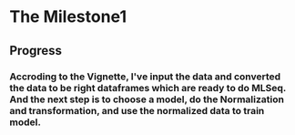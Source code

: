 # The Milestone1
## Progress
### Accroding to the Vignette, I've input the data and converted the data to be right dataframes which are ready to do MLSeq. And the next step is to choose a model, do the Normalization and transformation, and use the normalized data to train model.